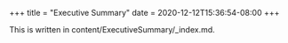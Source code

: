 +++
title = "Executive Summary"
date = 2020-12-12T15:36:54-08:00
+++

This is written in content/ExecutiveSummary/_index.md. 